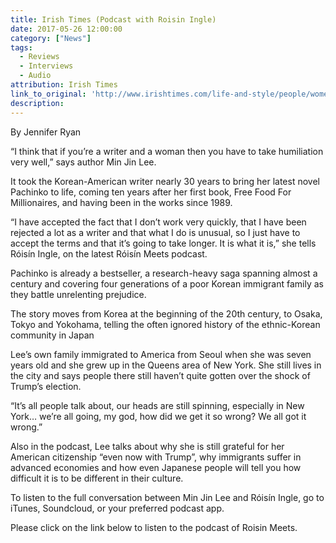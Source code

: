 ```yaml
---
title: Irish Times (Podcast with Roisin Ingle)
date: 2017-05-26 12:00:00
category: ["News"]
tags:
  - Reviews
  - Interviews
  - Audio
attribution: Irish Times
link_to_original: 'http://www.irishtimes.com/life-and-style/people/women-writers-have-to-take-humiliation-very-well-1.3097348'
description:
---
```



By Jennifer Ryan

“I think that if you’re a writer and a woman then you have to take humiliation very well,” says author Min Jin Lee.

It took the Korean-American writer nearly 30 years to bring her latest novel Pachinko to life, coming ten years after her first book, Free Food For Millionaires, and having been in the works since 1989.

“I have accepted the fact that I don’t work very quickly, that I have been rejected a lot as a writer and that what I do is unusual, so I just have to accept the terms and that it’s going to take longer. It is what it is,” she tells Róisín Ingle, on the latest Róisín Meets podcast.

Pachinko is already a bestseller, a research-heavy saga spanning almost a century and covering four generations of a poor Korean immigrant family as they battle unrelenting prejudice.

The story moves from Korea at the beginning of the 20th century, to Osaka, Tokyo and Yokohama, telling the often ignored history of the ethnic-Korean community in Japan

Lee’s own family immigrated to America from Seoul when she was seven years old and she grew up in the Queens area of New York. She still lives in the city and says people there still haven’t quite gotten over the shock of Trump’s election.

“It’s all people talk about, our heads are still spinning, especially in New York… we’re all going, my god, how did we get it so wrong? We all got it wrong.”

Also in the podcast, Lee talks about why she is still grateful for her American citizenship “even now with Trump”, why immigrants suffer in advanced economies and how even Japanese people will tell you how difficult it is to be different in their culture.

To listen to the full conversation between Min Jin Lee and Róisín Ingle, go to iTunes, Soundcloud, or your preferred podcast app.

Please click on the link below to listen to the podcast of Roisin Meets.